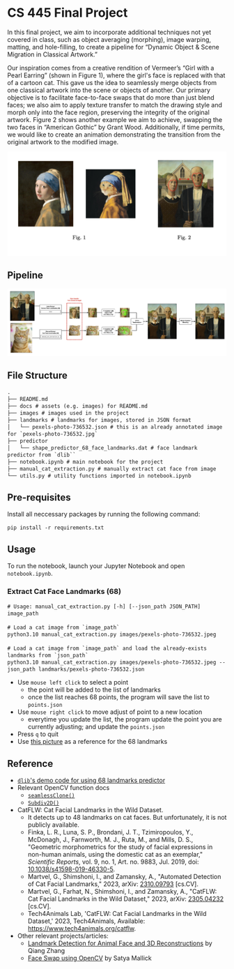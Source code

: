 # CS 445 Final Project

In this final project, we aim to incorporate additional techniques not yet covered in class, such as object averaging (morphing), image warping, matting, and hole-filling, to create a pipeline for “Dynamic Object & Scene Migration in Classical Artwork.”

Our inspiration comes from a creative rendition of Vermeer’s “Girl with a Pearl Earring” (shown in Figure 1), where the girl's face is replaced with that of a cartoon cat. This gave us the idea to seamlessly merge objects from one classical artwork into the scene or objects of another. Our primary objective is to facilitate face-to-face swaps that do more than just blend faces; we also aim to apply texture transfer to match the drawing style and morph only into the face region, preserving the integrity of the original artwork. Figure 2 shows another example we aim to achieve, swapping the two faces in “American Gothic” by Grant Wood. Additionally, if time permits, we would like to create an animation demonstrating the transition from the original artwork to the modified image.

![Figure 1](./docs/Screenshot%202023-12-03%20at%2023.32.45.png)

## Pipeline

![Pipeline](./docs/Screenshot%202023-12-03%20at%2023.35.50.png)

## File Structure

```shell
.
├── README.md
├── docs # assets (e.g. images) for README.md
├── images # images used in the project
├── landmarks # landmarks for images, stored in JSON format
│   └── pexels-photo-736532.json # this is an already annotated image for `pexels-photo-736532.jpg`
├── predictor
│   └── shape_predictor_68_face_landmarks.dat # face landmark predictor from `dlib``
├── notebook.ipynb # main notebook for the project
├── manual_cat_extraction.py # manually extract cat face from image
└── utils.py # utility functions imported in notebook.ipynb
```

## Pre-requisites

Install all neccessary packages by running the following command:

```shell
pip install -r requirements.txt
```

## Usage

To run the notebook, launch your Jupyter Notebook and open `notebook.ipynb`.

### Extract Cat Face Landmarks (68)

```shell
# Usage: manual_cat_extraction.py [-h] [--json_path JSON_PATH] image_path

# Load a cat image from `image_path`
python3.10 manual_cat_extraction.py images/pexels-photo-736532.jpeg

# Load a cat image from `image_path` and load the already-exists landmarks from `json_path`
python3.10 manual_cat_extraction.py images/pexels-photo-736532.jpeg --json_path landmarks/pexels-photo-736532.json
```

- Use `mouse left click` to select a point
  - the point will be added to the list of landmarks
  - once the list reaches 68 points, the program will save the list to `points.json`
- Use `mouse right click` to move adjust of point to a new location
  - everytime you update the list, the program update the point you are currently adjusting; and update the `points.json`
- Press `q` to quit
- Use [this picture](https://www.researchgate.net/publication/343699139/figure/fig2/AS:933733284724738@1599630771707/dentification-of-facial-landmarks-using-Dlib-a-Facial-landmarks-b-The-position-and.jpg) as a reference for the 68 landmarks

## Reference

- [`dlib`'s demo code for using 68 landmarks predictor](http://dlib.net/face_landmark_detection.py.html)
- Relevant OpenCV function docs 
  - [`seamlessClone()`](https://docs.opencv.org/3.4/df/da0/group__photo__clone.html#ga2bf426e4c93a6b1f21705513dfeca49d)
  - [`Subdiv2D()`](https://docs.opencv.org/3.4/df/d5b/group__imgproc__subdiv2d.html)
- CatFLW: Cat Facial Landmarks in the Wild Dataset.
  - It detects up to 48 landmarks on cat faces. But unfortunately, it is not publicly available.
  - Finka, L. R., Luna, S. P., Brondani, J. T., Tzimiropoulos, Y., McDonagh, J., Farnworth, M. J., Ruta, M., and Mills, D. S., "Geometric morphometrics for the study of facial expressions in non-human animals, using the domestic cat as an exemplar," *Scientific Reports*, vol. 9, no. 1, Art. no. 9883, Jul. 2019, doi: [10.1038/s41598-019-46330-5](https://doi.org/10.1038/s41598-019-46330-5).
  - Martvel, G., Shimshoni, I., and Zamansky, A., "Automated Detection of Cat Facial Landmarks," 2023, arXiv: [2310.09793](https://arxiv.org/abs/2310.09793) [cs.CV].
  - Martvel, G., Farhat, N., Shimshoni, I., and Zamansky, A., "CatFLW: Cat Facial Landmarks in the Wild Dataset," 2023, arXiv: [2305.04232](https://arxiv.org/abs/2305.04232) [cs.CV].
  - Tech4Animals Lab, 'CatFLW: Cat Facial Landmarks in the Wild Dataset,' 2023, Tech4Animals, Available: https://www.tech4animals.org/catflw.
- Other relevant projects/articles:
  - [Landmark Detection for Animal Face and 3D Reconstructions](https://zhangtemplar.github.io/animal-keypoints/) by Qiang Zhang
  - [Face Swap using OpenCV](https://learnopencv.com/face-swap-using-opencv-c-python/) by Satya Mallick